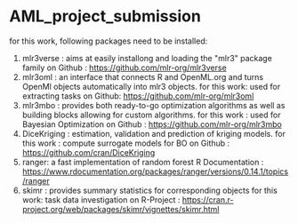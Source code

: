 # AML_project_submission
for this work, following packages need to be installed:
1) mlr3verse : aims at easily installong and loading the "mlr3" package family
   on Github : https://github.com/mlr-org/mlr3verse
2) mlr3oml : an interface that connects R and OpenML.org and turns OpenMl objects automatically into mlr3 objects.
   for this work: used for extracting tasks
   on Github: https://github.com/mlr-org/mlr3oml
3) mlr3mbo : provides both ready-to-go optimization algorithms as well as building blocks allowing for custom algorithms.
   for this work : used for Bayesian Optimization
   on Github : https://github.com/mlr-org/mlr3mbo
4) DiceKriging : estimation, validation and prediction of kriging models.
   for this work : compute surrogate models for BO
   on Github : https://github.com/cran/DiceKriging
5) ranger: a fast implementation of random forest
   R Documentation : https://www.rdocumentation.org/packages/ranger/versions/0.14.1/topics/ranger
6) skimr : provides summary statistics for corresponding objects
   for this work: task data investigation
   on R-Project : https://cran.r-project.org/web/packages/skimr/vignettes/skimr.html
